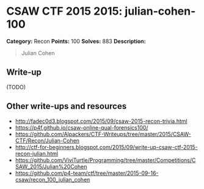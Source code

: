 # CSAW CTF 2015 2015: julian-cohen-100

**Category:** Recon
**Points:** 100
**Solves:** 883
**Description:**

> Julian Cohen


## Write-up

(TODO)

## Other write-ups and resources

* <http://fadec0d3.blogspot.com/2015/09/csaw-2015-recon-trivia.html>
* <https://p4f.github.io/csaw-online-qual-forensics100/>
* <https://github.com/Alpackers/CTF-Writeups/tree/master/2015/CSAW-CTF/Recon/Julian-Cohen>
* <http://ctf-for-beginners.blogspot.com/2015/09/write-up-csaw-ctf-2015-recon-julian.html>
* <https://github.com/ViviTurtle/Programming/tree/master/Competitions/CSAW_2015/Julian%20Cohen>
* <https://github.com/p4-team/ctf/tree/master/2015-09-16-csaw/recon_100_julian_cohen>
